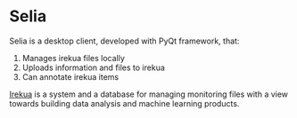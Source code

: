 # Selia
Selia is a desktop client, developed with PyQt framework, that:

1. Manages irekua files locally
2. Uploads information and files to irekua
3. Can annotate irekua items

[Irekua](https://github.com/CONABIO-audio/irekua) is a system and a database
for managing monitoring files with a view towards building data analysis and
machine learning products.
